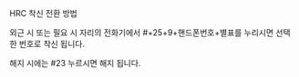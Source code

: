 HRC 착신 전환 방법



외근 시 또는 필요 시 자리의 전화기에서 #+25+9+핸드폰번호+별표를 누리시면 선택한 번호로 착신 됩니다.

해지 시에는 #23 누르시면 해지 됩니다.
